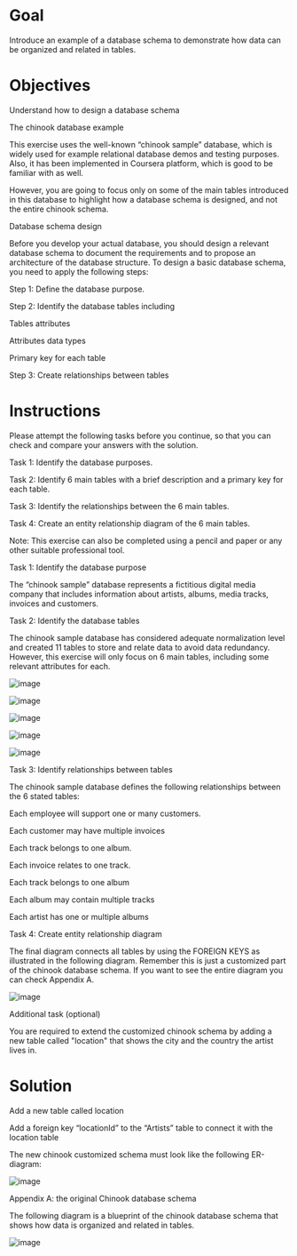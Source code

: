 # Goal 

Introduce an example of a database schema to demonstrate how data can be organized and related in tables.


# Objectives  

Understand how to design a database schema


The chinook database example 

This exercise uses the well-known “chinook sample” database, which is widely used for example relational database demos and testing purposes. Also, it has been implemented in Coursera platform, which is good to be familiar with as well.

However, you are going to focus only on some of the main tables introduced in this database to highlight how a database schema is designed, and not the entire chinook schema.


Database schema design 

Before you develop your actual database, you should design a relevant database schema to document the requirements and to propose an architecture of the database structure. To design a basic database schema, you need to apply the following steps:  

Step 1: Define the database purpose.  

Step 2: Identify the database tables including 

Tables attributes 

Attributes data types 

Primary key for each table  

Step 3: Create relationships between tables

 

# Instructions 

Please attempt the following tasks before you continue, so that you can check and compare your answers with the solution. 

Task 1: Identify the database purposes.  

Task 2: Identify 6 main tables with a brief description and a primary key for each table.  

Task 3: Identify the relationships between the 6 main tables. 

Task 4: Create an entity relationship diagram of the 6 main tables. 

 

Note: This exercise can also be completed using a pencil and paper or any other suitable professional tool.


Task 1: Identify the database purpose 

The “chinook sample” database represents a fictitious digital media company that includes information about artists, albums, media tracks, invoices and customers. 

 

Task 2: Identify the database tables 

The chinook sample database has considered adequate normalization level and created 11 tables to store and relate data to avoid data redundancy. However, this exercise will only focus on 6 main tables, including some relevant attributes for each.  

![image](https://github.com/janaom/Meta-Database-Engineer-Professional-Certificate/assets/83917694/88851c06-e93c-40f7-ba1a-bbdcd9e149ed)

![image](https://github.com/janaom/Meta-Database-Engineer-Professional-Certificate/assets/83917694/264853d6-2c71-4925-96b5-46653750411d)

![image](https://github.com/janaom/Meta-Database-Engineer-Professional-Certificate/assets/83917694/e4fec2a0-45c1-40ca-8f6c-0903a92da419)

![image](https://github.com/janaom/Meta-Database-Engineer-Professional-Certificate/assets/83917694/bc9afbdf-ba17-41ba-92ad-97cc2121b5e0)

![image](https://github.com/janaom/Meta-Database-Engineer-Professional-Certificate/assets/83917694/f2a55da1-43b7-4c5b-b706-33dfa8605680)


Task 3: Identify relationships between tables 

The chinook sample database defines the following relationships between the 6 stated tables:  

Each employee will support one or many customers.  

Each customer may have multiple invoices  

Each track belongs to one album. 

Each invoice relates to one track. 

Each track belongs to one album  

Each album may contain multiple tracks 

Each artist has one or multiple albums 


Task 4: Create entity relationship diagram 

The final diagram connects all tables by using the FOREIGN KEYS as illustrated in the following diagram. Remember this is just a customized part of the chinook database schema. If you want to see the entire diagram you can check Appendix A. 

![image](https://github.com/janaom/Meta-Database-Engineer-Professional-Certificate/assets/83917694/b73aaf6d-b810-4abe-8987-34b306980d0c)


Additional task (optional)

You are required to extend the customized chinook schema by adding a new table called "location" that shows the city and the country the artist lives in. 


# Solution 

Add a new table called location  

Add a foreign key “locationId” to the “Artists” table to connect it with the location table 

The new chinook customized schema must look like the following ER-diagram:

![image](https://github.com/janaom/Meta-Database-Engineer-Professional-Certificate/assets/83917694/816a7668-509e-4d0d-9d68-aeebed6c4d2f)


Appendix A: the original Chinook database schema 

The following diagram is a blueprint of the chinook database schema that shows how data is organized and related in tables.  

![image](https://github.com/janaom/Meta-Database-Engineer-Professional-Certificate/assets/83917694/ce4b9fff-4ea1-4e8c-844d-ac8d7cd9b84c)


